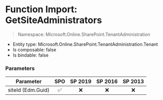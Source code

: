 # Function Import: GetSiteAdministrators

> Namespace: Microsoft.Online.SharePoint.TenantAdministration

- Entity type: Microsoft.Online.SharePoint.TenantAdministration.Tenant
- Is composable: false
- Is bindable: false

### Parameters

Parameter | SPO | SP 2019 | SP 2016 | SP 2013
----------|:---:|:-------:|:-------:|:-------:
siteId (Edm.Guid) | ✅ | ❌ | ❌ | ❌